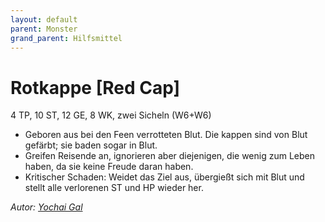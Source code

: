 ```yaml
---
layout: default
parent: Monster
grand_parent: Hilfsmittel
---
```


# Rotkappe [Red Cap]
4 TP, 10 ST, 12 GE, 8 WK, zwei Sicheln (W6+W6)
- Geboren aus bei den Feen verrotteten Blut. Die kappen sind von Blut gefärbt; sie baden sogar in Blut.
- Greifen Reisende an, ignorieren aber diejenigen, die wenig zum Leben haben, da sie keine Freude daran haben.
- Kritischer Schaden: Weidet das Ziel aus, übergießt sich mit Blut und stellt alle verlorenen ST und HP wieder her.

*Autor: [Yochai Gal](https://newschoolrevolution.com)*
